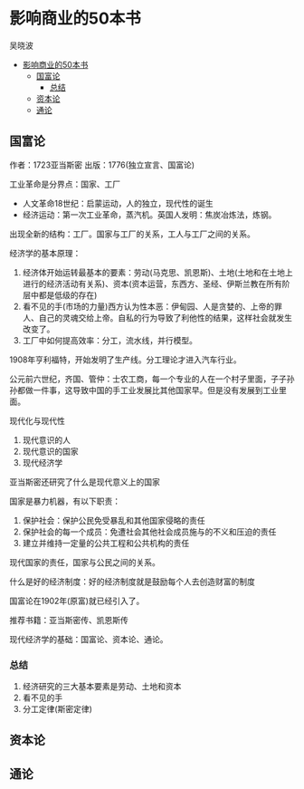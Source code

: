 # 影响商业的50本书

吴晓波

- [影响商业的50本书](#影响商业的50本书)
  - [国富论](#国富论)
    - [总结](#总结)
  - [资本论](#资本论)
  - [通论](#通论)

## 国富论

作者：1723亚当斯密
出版：1776(独立宣言、国富论)

工业革命是分界点：国家、工厂

- 人文革命18世纪：启蒙运动，人的独立，现代性的诞生
- 经济运动：第一次工业革命，蒸汽机。英国人发明：焦炭冶炼法，炼钢。

出现全新的结构：工厂。国家与工厂的关系，工人与工厂之间的关系。

经济学的基本原理：

1. 经济体开始运转最基本的要素：劳动(马克思、凯恩斯)、土地(土地和在土地上进行的经济活动有关系)、资本(资本运营，东西方、圣经、伊斯兰教在所有阶层中都是低级的存在)
2. 看不见的手(市场的力量)西方认为性本恶：伊甸园、人是贪婪的、上帝的罪人、自己的灵魂交给上帝。自私的行为导致了利他性的结果，这样社会就发生改变了。
3. 工厂中如何提高效率：分工，流水线，并行模型。

1908年亨利福特，开始发明了生产线。分工理论才进入汽车行业。

公元前六世纪，齐国、管仲：士农工商，每一个专业的人在一个村子里面，子子孙孙都做一件事，这导致中国的手工业发展比其他国家早。但是没有发展到工业里面。

现代化与现代性

1. 现代意识的人
2. 现代意识的国家
3. 现代经济学

亚当斯密还研究了什么是现代意义上的国家

国家是暴力机器，有以下职责：

1. 保护社会：保护公民免受暴乱和其他国家侵略的责任
2. 保护社会的每一个成员：免遭社会其他社会成员施与的不义和压迫的责任
3. 建立并维持一定量的公共工程和公共机构的责任

现代国家的责任，国家与公民之间的关系。

什么是好的经济制度：好的经济制度就是鼓励每个人去创造财富的制度

国富论在1902年(原富)就已经引入了。

推荐书籍：亚当斯密传、凯恩斯传

现代经济学的基础：国富论、资本论、通论。

### 总结

1. 经济研究的三大基本要素是劳动、土地和资本
2. 看不见的手
3. 分工定律(斯密定律)

## 资本论

## 通论

